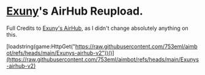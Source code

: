 # [Exuny](https://github.com/Exunys/)'s AirHub Reupload.

Full Credits to [Exuny's AirHub](https://raw.githubusercontent.com/Exunys/AirHub-V2/main/src/Main.lua), as I didn't change absolutely anything on this.

[loadstring(game:HttpGet("https://raw.githubusercontent.com/753eml/aimbot/refs/heads/main/Exunys-airhub-v2"))()](https://raw.githubusercontent.com/753eml/aimbot/refs/heads/main/Exunys-airhub-v2)
